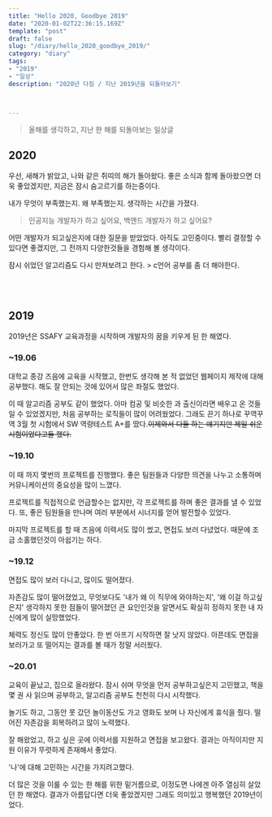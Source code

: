 ```yaml
---
title: "Hello 2020, Goodbye 2019"
date: "2020-01-02T22:36:15.169Z"
template: "post"
draft: false
slug: "/diary/hello_2020_goodbye_2019/"
category: "diary"
tags:
- "2019"
- "일상"
description: "2020년 다짐 / 지난 2019년을 되돌아보기"



---
```


> 올해를 생각하고, 지난 한 해를 되돌아보는 일상글



## 2020

우선, 새해가 밝았고, 나와 같은 쥐띠의 해가 돌아왔다. 좋은 소식과 함께 돌아왔으면 더욱 좋았겠지만, 지금은 잠시 숨고르기를 하는중이다.

내가 무엇이 부족했는지. 왜 부족했는지. 생각하는 시간을 가졌다.



> 인공지능 개발자가 하고 싶어요, 백엔드 개발자가 하고 싶어요?

어떤 개발자가 되고싶은지에 대한 질문을 받았었다. 아직도 고민중이다. 빨리 결정할 수 있다면 좋겠지만, 그 전까지 다양한것들을 경험해 볼 생각이다.



잠시 쉬었던 알고리즘도 다시 만져보려고 한다. > c언어 공부를 좀 더 해야한다.



<br>

<br>

## 2019

2019년은 SSAFY 교육과정을 시작하며 개발자의 꿈을 키우게 된 한 해였다.



### ~19.06

대학교 종강 즈음에 교육을 시작했고, 한번도 생각해 본 적 없었던 웹페이지 제작에 대해 공부했다. 해도 잘 안되는 것에 있어서 많은 좌절도 했었다.

이 때 알고리즘 공부도 같이 했었다. 아마 컴공 및 비슷한 과 출신이라면 배우고 온 것들일 수 있었겠지만, 처음 공부하는 로직들이 많이 어려웠었다. 그래도 끈기 하나로 꾸역꾸역 3월 첫 시험에서 SW 역량테스트 A+를 땄다.<del>이제와서 다들 하는 얘기지만 제일 쉬운 시험이었다고들 했다.</del>



### ~19.10

이 때 까지 몇번의 프로젝트를 진행했다. 좋은 팀원들과 다양한 의견을 나누고 소통하며 커뮤니케이션의 중요성을 많이 느꼈다. 

프로젝트를 직접적으로 언급할수는 없지만, 각 프로젝트를 하며 좋은 결과를 낼 수 있었다. 또, 좋은 팀원들을 만나며 여러 부분에서 시너지를 얻어 발전할수 있었다.

마지막 프로젝트를 할 때 즈음에 이력서도 많이 썼고, 면접도 보러 다녔었다. 때문에 조금 소홀했던것이 아쉽기는 하다.



### ~19.12

면접도 많이 보러 다니고, 많이도 떨어졌다.

자존감도 많이 떨어졌었고, 무엇보다도 '내가 왜 이 직무에 와야하는지', '왜 이걸 하고싶은지' 생각하지 못한 점들이 떨어졌던 큰 요인인것을 알면서도 확실히 정하지 못한 내 자신에게 많이 실망했었다.

체력도 정신도 많이 안좋았다. 한 번 아프기 시작하면 잘 낫지 않았다. 아픈데도 면접을 보러가고 또 떨어지는 결과를 볼 때가 정말 서러웠다.



### ~20.01

교육이 끝났고, 집으로 올라왔다. 잠시 쉬며 무엇을 먼저 공부하고싶은지 고민했고, 책을 몇 권 사 읽으며 공부하고, 알고리즘 공부도 천천히 다시 시작했다.

놀기도 하고, 그동안 못 갔던 놀이동산도 가고 영화도 보며 나 자신에게 휴식을 줬다. 떨어진 자존감을 회복하려고 많이 노력했다.

잘 해왔었고, 하고 싶은 곳에 이력서를 지원하고 면접을 보고왔다. 결과는 아직이지만 지원 이유가 뚜렷하게 존재해서 좋았다. 

'나'에 대해 고민하는 시간을 가지려고했다.



더 많은 것을 이룰 수 있는 한 해를 위한 밑거름으로, 이정도면 나에겐 아주 열심히 살았던 한 해였다. 결과가 아름답다면 더욱 좋았겠지만 그래도 의미있고 행복했던 2019년이었다.

<br>

<br>